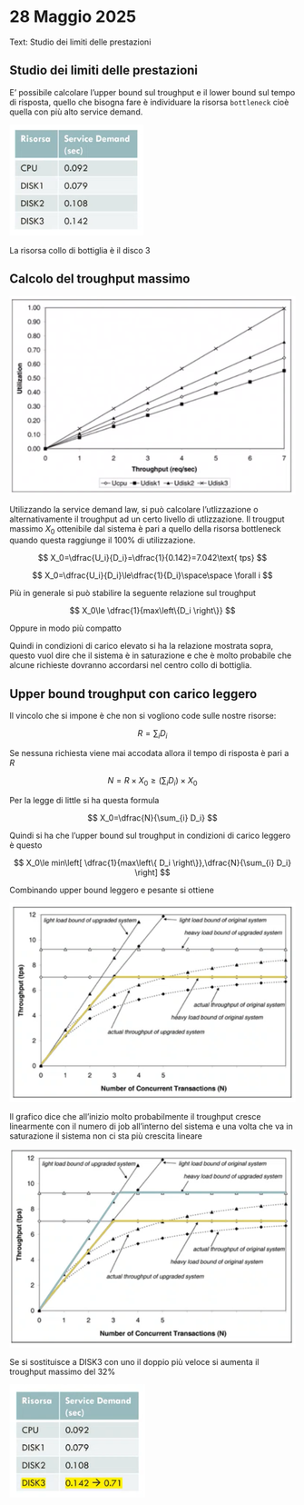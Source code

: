 # 28 Maggio 2025

Text: Studio dei limiti delle prestazioni

## Studio dei limiti delle prestazioni

E’ possibile calcolare l’upper bound sul troughput e il lower bound sul tempo di risposta, quello che bisogna fare è individuare la risorsa `bottleneck` cioè quella con più alto service demand.

![Screenshot from 2025-06-01 17-18-38.png](Screenshot_from_2025-06-01_17-18-38.png)

La risorsa collo di bottiglia è il disco 3 

## Calcolo del troughput massimo

![Screenshot from 2025-06-01 17-24-12.png](Screenshot_from_2025-06-01_17-24-12.png)

Utilizzando la service demand law, si può calcolare l’utlizzazione o alternativamente il troughput ad un certo livello di utlizzazione. Il trougput massimo $X_0$ ottenibile dal sistema è pari a quello della risorsa bottleneck quando questa raggiunge il 100% di utilizzazione.

$$
X_0=\dfrac{U_i}{D_i}=\dfrac{1}{0.142}=7.042\text{ tps}
$$

$$
X_0=\dfrac{U_i}{D_i}\le\dfrac{1}{D_i}\space\space \forall i
$$

Più in generale si può stabilire la seguente relazione sul troughput

$$
X_0\le \dfrac{1}{max\left\{D_i \right\}}
$$

Oppure in modo più compatto

Quindi in condizioni di carico elevato si ha la relazione mostrata sopra, questo vuol dire che il sistema è in saturazione e che è molto probabile che alcune richieste dovranno accordarsi nel centro collo di bottiglia.

## Upper bound troughput con carico leggero

Il vincolo che si impone è che non si vogliono code sulle nostre risorse:

$$
R=\sum_{i}D_i
$$

Se nessuna richiesta viene mai accodata allora il tempo di risposta è pari a $R$

$$
N=R\times X_0 \ge\left(\sum_{i}D_i\right)\times X_0
$$

Per la legge di little si ha questa formula

$$
X_0=\dfrac{N}{\sum_{i} D_i}
$$

Quindi si ha che l’upper bound sul troughput in condizioni di carico leggero è questo

$$
X_0\le min\left[ \dfrac{1}{max\left\{ D_i \right\}},\dfrac{N}{\sum_{i} D_i} \right]
$$

Combinando upper bound leggero e pesante si ottiene

![Screenshot from 2025-06-01 17-34-21.png](Screenshot_from_2025-06-01_17-34-21.png)

Il grafico dice che all’inizio molto probabilmente il troughput cresce linearmente con il numero di job all’interno del sistema e una volta che va in saturazione il sistema non ci sta più crescita lineare 

![Screenshot from 2025-06-01 17-46-02.png](Screenshot_from_2025-06-01_17-46-02.png)

Se si sostituisce a DISK3 con uno il doppio più veloce si aumenta il troughput massimo del 32%

![Screenshot from 2025-06-01 17-35-42.png](Screenshot_from_2025-06-01_17-35-42.png)